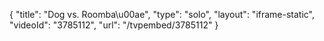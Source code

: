 {
    "title": "Dog vs. Roomba\u00ae",
    "type": "solo",
    "layout": "iframe-static",
    "videoId": "3785112",
    "url": "\/tvpembed\/3785112"
}